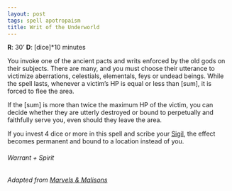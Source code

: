```yaml
---
layout: post
tags: spell apotropaism
title: Writ of the Underworld
---
```


**R**: 30’		**D**: [dice]*10 minutes

You invoke one of the ancient pacts and writs enforced by the old gods on their subjects. There are many, and you must choose their utterance to victimize aberrations, celestials, elementals, feys or undead beings. While the spell lasts, whenever a victim’s HP is equal or less than [sum], it is forced to flee the area. 

If the [sum] is more than twice the maximum HP of the victim, you can decide whether they are utterly destroyed or bound to perpetually and faithfully serve you, even should they leave the area.

If you invest 4 dice or more in this spell and scribe your [Sigil](/spells/#lexicon), the effect becomes permanent and bound to a location instead of you.

###### Warrant + Spirit
###### Adapted from [Marvels & Malisons](https://www.drivethrurpg.com/product/211911/Marvels--Malisons)
